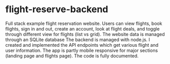 # flight-reserve-backend
Full stack example flight reservation website. 
Users can view flights, book flights, sign in and out, create an account, look at flight deals, and toggle through different view for flights (list vs grid). 
The website data is managed through an SQLite database 
The backend is managed with node.js.
I created and implemented the API endpoints which get various flight and user information.
The app is partly mobile responsive for major sections (landing page and flights page). The code is fully documented.
